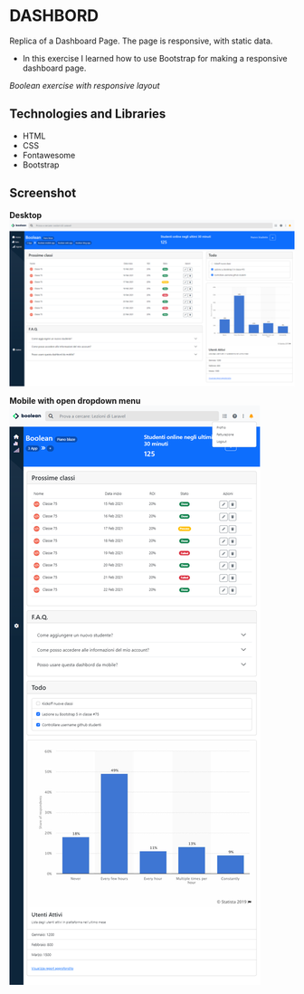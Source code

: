 # DASHBORD

Replica of a Dashboard Page. The page is responsive, with static data.

- In this exercise I learned how to use Bootstrap for making a responsive dashboard page.

_Boolean exercise with responsive layout_

## Technologies and Libraries

- HTML
- CSS
- Fontawesome
- Bootstrap

## Screenshot

**Desktop**
![Alt text](/img/dashboard-result-lg.png)

**Mobile with open dropdown menu**
![Alt text](/img/dashboard-result-sm.png)
